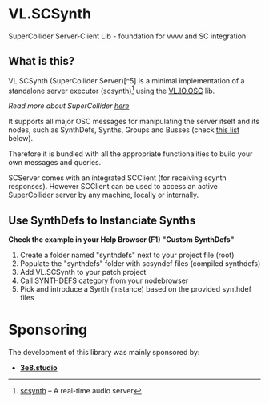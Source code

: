 # VL.SCSynth
SuperCollider Server-Client Lib - foundation for vvvv and SC integration

## What is this?

VL.SCSynth (SuperCollider Server)[^5] is a minimal implementation of a standalone server executor (scsynth)[^10] using the [VL.IO.OSC](https://github.com/vvvv/VL.IO.OSC) lib. 

<cite>Read more about SuperCollider [here](https://supercollider.github.io/)</cite>

It supports all major OSC messages for manipulating the server itself and its nodes, such as SynthDefs, Synths, Groups and Busses (check [this list](#scserver-options) below).

Therefore it is bundled with all the appropriate functionalities to build your own messages and queries.

SCServer comes with an integrated SCClient (for receiving scynth responses). However SCClient can be used to access an active SuperCollider server by any machine, locally or internally. 

[^10]: [scsynth](https://github.com/supercollider/supercollider/wiki/scsynth-development) – A real-time audio server

## Use SynthDefs to Instanciate Synths

<b>Check the example in your Help Browser (F1) "Custom SynthDefs"</b>

<ol>
<li>Create a folder named "synthdefs" next to your project file (root)</li>
<li>Populate the "synthdefs" folder with scsyndef files (compiled synthdefs)</li>
<li>Add VL.SCSynth to your patch project</li>
<li>Call SYNTHDEFS category from your nodebrowser</li>
<li>Pick and introduce a Synth (instance) based on the provided synthdef files</li>
</ol>

# Sponsoring

The development of this library was mainly sponsored by:

 - [<b>3e8.studio</b>](https://www.3e8.studio) 
<!-- ![](/img/3e8_logo_dark.png) -->







